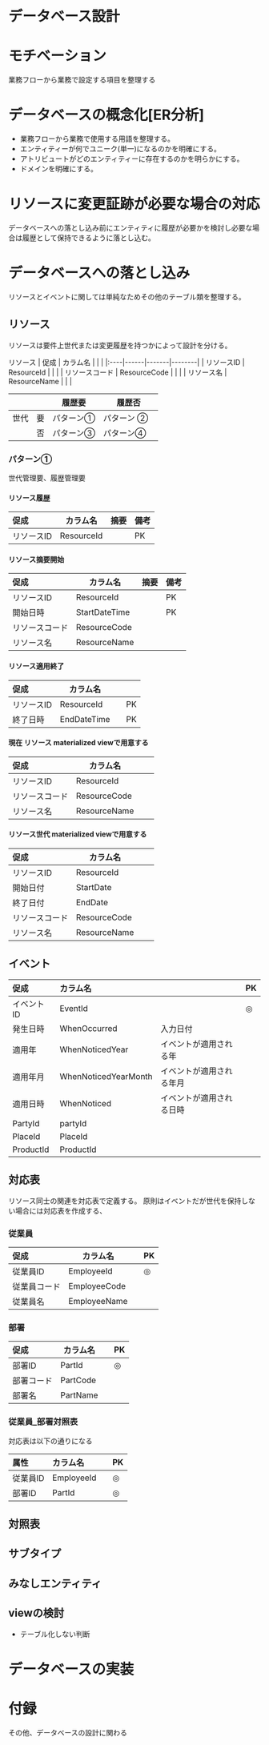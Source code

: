 データベース設計
=====

# モチベーション

業務フローから業務で設定する項目を整理する

# データベースの概念化[ER分析]

* 業務フローから業務で使用する用語を整理する。
* エンティティーが何でユニーク(単一)になるのかを明確にする。
* アトリビュートがどのエンティティーに存在するのかを明らかにする。
* ドメインを明確にする。

# リソースに変更証跡が必要な場合の対応

データベースへの落とし込み前にエンティティに履歴が必要かを検討し必要な場合は履歴として保持できるように落とし込む。

# データベースへの落とし込み

リソースとイベントに関しては単純なためその他のテーブル類を整理する。

## リソース

リソースは要件上世代または変更履歴を持つかによって設計を分ける。

リソース
| 促成 | カラム名 | | |
|:----|------|-------|--------|
| リソースID | ResourceId | | |
| リソースコード | ResourceCode | | |
| リソース名 | ResourceName | | |

|     |     | 履歴要   | 履歴否    |
|:----|-----|-------|--------|
| 世代  | 要   | パターン① | パターン ② |
|     | 否   | パターン③ | パターン④　 |

### パターン①

世代管理要、履歴管理要

#### リソース履歴

| 促成     | カラム名       | 摘要  | 備考  |
|:-------|------------|-----|-----|
| リソースID | ResourceId |     | PK  |

#### リソース摘要開始

| 促成      | カラム名          | 摘要  | 備考  |
|:--------|---------------|-----|-----|
| リソースID  | ResourceId    |     | PK  |
| 開始日時    | StartDateTime |     | PK  |
| リソースコード | ResourceCode  |     |     |
| リソース名   | ResourceName  |     |     |

#### リソース適用終了

| 促成     | カラム名        |     |     |
|:-------|-------------|-----|-----|
| リソースID | ResourceId  |     | PK  |
| 終了日時   | EndDateTime |     | PK  |

#### 現在 リソース materialized viewで用意する

| 促成      | カラム名         |     |     |
|:--------|--------------|-----|-----|
| リソースID  | ResourceId   |     |     |
| リソースコード | ResourceCode |     |     |
| リソース名   | ResourceName |     |     |

#### リソース世代 materialized viewで用意する

| 促成      | カラム名         |     |     |
|:--------|--------------|-----|-----|
| リソースID  | ResourceId   |     |     |
| 開始日付    | StartDate    |     |     |
| 終了日付    | EndDate      |     |     |
| リソースコード | ResourceCode |     |     |
| リソース名   | ResourceName |     |     |

####         

## イベント

| 促成        | カラム名                 |              | PK  |
|:----------|:---------------------|--------------|-----|
| イベントID    | EventId              |              | ◎   |
| 発生日時      | WhenOccurred         | 入力日付         |     |
| 適用年       | WhenNoticedYear      | イベントが適用される年  |     |
| 適用年月      | WhenNoticedYearMonth | イベントが適用される年月 |     |
| 適用日時      | WhenNoticed          | イベントが適用される日時 |     |
| PartyId   | partyId              |              |     |
| PlaceId   | PlaceId              |              |     |
| ProductId | ProductId            |              |     |

## 対応表

リソース同士の関連を対応表で定義する。
原則はイベントだが世代を保持しない場合には対応表を作成する、

### 従業員

| 促成     | カラム名         |     | PK  |
|:-------|--------------|-----|-----|
| 従業員ID  | EmployeeId   |     | ◎   |
| 従業員コード | EmployeeCode |     |     |
| 従業員名   | EmployeeName |     |     |

### 部署

| 促成    | カラム名     |     | PK  |
|:------|----------|-----|-----|
| 部署ID  | PartId   |     | ◎   |
| 部署コード | PartCode |     |     |
| 部署名   | PartName |     |     |

### 従業員_部署対照表

対応表は以下の通りになる

| 属性    | カラム名       |     | PK  |
|:------|:-----------|-----|-----|
| 従業員ID | EmployeeId |     | ◎   |
| 部署ID  | PartId     |     | ◎   |

## 対照表

## サブタイプ

## みなしエンティティ

## viewの検討

* テーブル化しない判断

# データベースの実装

# 付録

その他、データベースの設計に関わる